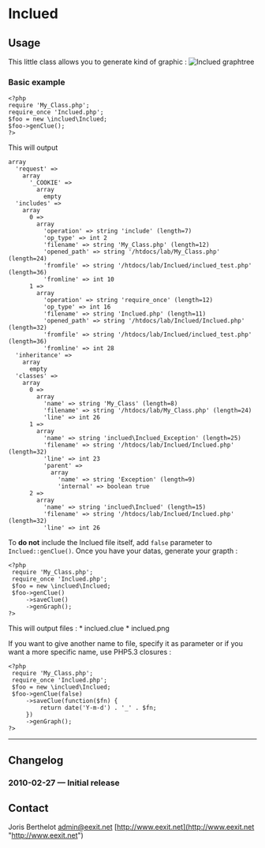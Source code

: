 # Inclued

## Usage

This little class allows you to generate kind of graphic :
![Inclued graphtree](http://blog.eexit.net/wp-content/uploads/2010/02/inclued2.png "Inclued graph example")

### Basic example

    <?php
    require 'My_Class.php';
    require_once 'Inclued.php';
    $foo = new \inclued\Inclued;
    $foo->genClue();
    ?>

This will output

    array
      'request' => 
        array
          '_COOKIE' => 
            array
              empty
      'includes' => 
        array
          0 => 
            array
              'operation' => string 'include' (length=7)
              'op_type' => int 2
              'filename' => string 'My_Class.php' (length=12)
              'opened_path' => string '/htdocs/lab/My_Class.php' (length=24)
              'fromfile' => string '/htdocs/lab/Inclued/inclued_test.php' (length=36)
              'fromline' => int 10
          1 => 
            array
              'operation' => string 'require_once' (length=12)
              'op_type' => int 16
              'filename' => string 'Inclued.php' (length=11)
              'opened_path' => string '/htdocs/lab/Inclued/Inclued.php' (length=32)
              'fromfile' => string '/htdocs/lab/Inclued/inclued_test.php' (length=36)
              'fromline' => int 28
      'inheritance' => 
        array
          empty
      'classes' => 
        array
          0 => 
            array
              'name' => string 'My_Class' (length=8)
              'filename' => string '/htdocs/lab/My_Class.php' (length=24)
              'line' => int 26
          1 => 
            array
              'name' => string 'inclued\Inclued_Exception' (length=25)
              'filename' => string '/htdocs/lab/Inclued/Inclued.php' (length=32)
              'line' => int 23
              'parent' => 
                array
                  'name' => string 'Exception' (length=9)
                  'internal' => boolean true
          2 => 
            array
              'name' => string 'inclued\Inclued' (length=15)
              'filename' => string '/htdocs/lab/Inclued/Inclued.php' (length=32)
              'line' => int 26

To **do not** include the Inclued file itself, add `false` parameter to `Inclued::genClue()`.
Once you have your datas, generate your grapth :

    <?php
     require 'My_Class.php';
     require_once 'Inclued.php';
     $foo = new \inclued\Inclued;
     $foo->genClue()
         ->saveClue()
         ->genGraph();
    ?>

This will output files :
    * inclued.clue
    * inclued.png

If you want to give another name to file, specify it as parameter or if you want a more specific name, use PHP5.3 closures :

    <?php
     require 'My_Class.php';
     require_once 'Inclued.php';
     $foo = new \inclued\Inclued;
     $foo->genClue(false)
         ->saveClue(function($fn) {
             return date('Y-m-d') . '_' . $fn;
         })
         ->genGraph();
    ?>

- - -
## Changelog

### 2010-02-27 — Initial release

## Contact

Joris Berthelot <admin@eexit.net>
[http://www.eexit.net](http://www.eexit.net "http://www.eexit.net")